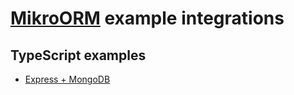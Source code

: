 # [MikroORM](https://github.com/B4nan/mikro-orm) example integrations

## TypeScript examples

- [Express + MongoDB](https://github.com/B4nan/mikro-orm-examples/tree/master/express-ts)
